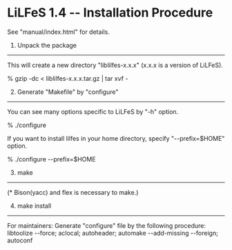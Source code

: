 LiLFeS 1.4 -- Installation Procedure
====================================

See "manual/index.html" for details.

1. Unpack the package
---------------------

   This will create a new directory "liblilfes-x.x.x"
   (x.x.x is a version of LiLFeS).

   % gzip -dc < liblilfes-x.x.x.tar.gz | tar xvf -

2. Generate "Makefile" by "configure"
-------------------------------------

   You can see many options specific to LiLFeS by "-h" option.

   % ./configure

   If you want to install lilfes in your home directory, specify
   "--prefix=$HOME" option.

   % ./configure --prefix=$HOME

3. make
-------

   (* Bison(yacc) and flex is necessary to make.)

4. make install
---------------


For maintainers:
  Generate "configure" file by the following procedure:
  libtoolize --force; aclocal; autoheader; automake --add-missing --foreign; autoconf

